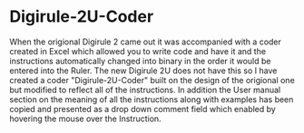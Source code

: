 # Digirule-2U-Coder
When the origional Digirule 2 came out it was accompanied with a coder created in Excel which allowed
you to write code and have it and the instructions automatically changed into binary in the order it
would be entered into the Ruler.
The new Digirule 2U does not have this so I have created a coder "Digirule-2U-Coder" built on the design
of the origional one but modified to reflect all of the instructions. In addition the User manual section 
on the meaning of all the instructions along with examples has been copied and presented as a drop down 
comment field which enabled by hovering the mouse over the Instruction.

